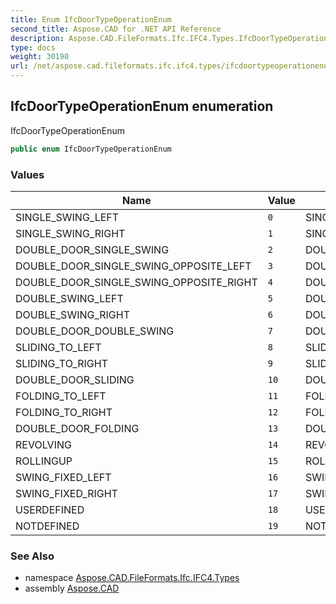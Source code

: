 ```yaml
---
title: Enum IfcDoorTypeOperationEnum
second_title: Aspose.CAD for .NET API Reference
description: Aspose.CAD.FileFormats.Ifc.IFC4.Types.IfcDoorTypeOperationEnum enum. IfcDoorTypeOperationEnum
type: docs
weight: 30190
url: /net/aspose.cad.fileformats.ifc.ifc4.types/ifcdoortypeoperationenum/
---
```

## IfcDoorTypeOperationEnum enumeration

IfcDoorTypeOperationEnum

```csharp
public enum IfcDoorTypeOperationEnum
```

### Values

| Name | Value | Description |
| --- | --- | --- |
| SINGLE_SWING_LEFT | `0` | SINGLE_SWING_LEFT |
| SINGLE_SWING_RIGHT | `1` | SINGLE_SWING_RIGHT |
| DOUBLE_DOOR_SINGLE_SWING | `2` | DOUBLE_DOOR_SINGLE_SWING |
| DOUBLE_DOOR_SINGLE_SWING_OPPOSITE_LEFT | `3` | DOUBLE_DOOR_SINGLE_SWING_OPPOSITE_LEFT |
| DOUBLE_DOOR_SINGLE_SWING_OPPOSITE_RIGHT | `4` | DOUBLE_DOOR_SINGLE_SWING_OPPOSITE_RIGHT |
| DOUBLE_SWING_LEFT | `5` | DOUBLE_SWING_LEFT |
| DOUBLE_SWING_RIGHT | `6` | DOUBLE_SWING_RIGHT |
| DOUBLE_DOOR_DOUBLE_SWING | `7` | DOUBLE_DOOR_DOUBLE_SWING |
| SLIDING_TO_LEFT | `8` | SLIDING_TO_LEFT |
| SLIDING_TO_RIGHT | `9` | SLIDING_TO_RIGHT |
| DOUBLE_DOOR_SLIDING | `10` | DOUBLE_DOOR_SLIDING |
| FOLDING_TO_LEFT | `11` | FOLDING_TO_LEFT |
| FOLDING_TO_RIGHT | `12` | FOLDING_TO_RIGHT |
| DOUBLE_DOOR_FOLDING | `13` | DOUBLE_DOOR_FOLDING |
| REVOLVING | `14` | REVOLVING |
| ROLLINGUP | `15` | ROLLINGUP |
| SWING_FIXED_LEFT | `16` | SWING_FIXED_LEFT |
| SWING_FIXED_RIGHT | `17` | SWING_FIXED_RIGHT |
| USERDEFINED | `18` | USERDEFINED |
| NOTDEFINED | `19` | NOTDEFINED |

### See Also

* namespace [Aspose.CAD.FileFormats.Ifc.IFC4.Types](../../aspose.cad.fileformats.ifc.ifc4.types/)
* assembly [Aspose.CAD](../../)


